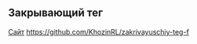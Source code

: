 ## Закрывающий тег

[Сайт](https://khozinrl.github.io/zakrivayuschiy-teg-f/)
https://github.com/KhozinRL/zakrivayuschiy-teg-f 
